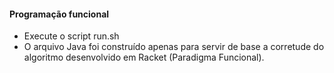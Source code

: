 #### Programação funcional

- Execute o script run.sh
- O arquivo Java foi construído apenas para servir de base a corretude do algoritmo desenvolvido em Racket (Paradigma Funcional). 